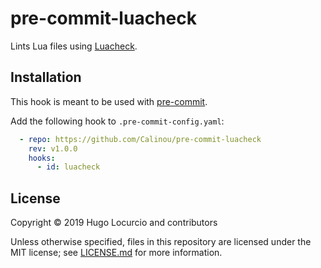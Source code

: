 # pre-commit-luacheck

Lints Lua files using [Luacheck](https://luacheck.readthedocs.io/en/stable/).

## Installation

This hook is meant to be used with [pre-commit](https://pre-commit.com/).

Add the following hook to `.pre-commit-config.yaml`:

```yaml
  - repo: https://github.com/Calinou/pre-commit-luacheck
    rev: v1.0.0
    hooks:
      - id: luacheck
```

## License

Copyright © 2019 Hugo Locurcio and contributors

Unless otherwise specified, files in this repository are licensed under
the MIT license; see [LICENSE.md](LICENSE.md) for more information.

